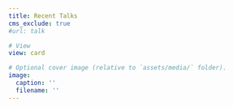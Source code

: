 ```yaml
---
title: Recent Talks
cms_exclude: true
#url: talk

# View
view: card

# Optional cover image (relative to `assets/media/` folder).
image:
  caption: ''
  filename: ''
---
```

<style>
.card-img-top {
  width: 100%;
  height: 200px;
  object-fit: cover;
  object-position: center;
}
</style>